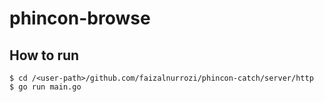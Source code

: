 # phincon-browse

## How to run

```
$ cd /<user-path>/github.com/faizalnurrozi/phincon-catch/server/http
$ go run main.go
```